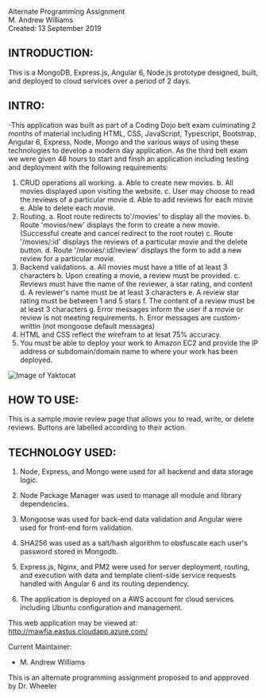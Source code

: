 Alternate Programming Assignment<br>
M. Andrew Williams<br>
Created: 13 September 2019

INTRODUCTION:
--------------------
This is a MongoDB, Express.js, Angular 6, Node.js prototype designed, built, and deployed to cloud services over a period of 2 days.

INTRO:
--------------------

-This application was built as part of a Coding Dojo belt exam culminating 2 months of material including HTML, CSS, JavaScript, Typescript,
Bootstrap, Angular 6, Express, Node, Mongo and the various ways of using these technologies to develop a modern day application.  As the
third belt exam we were given 48 hours to start and finsh an application including testing and deployment with the following requirements:

1. CRUD operations all working.
	a. Able to create new movies.
	b. All movies displayed upon visiting the website.
	c. User may choose to read the reviews of a particular movie
	d. Able to add reviews for each movie
	e. Able to delete each movie.
2. Routing.
	a. Root route redirects to'/movies' to display all the movies.
	b. Route 'movies/new' displays the form to create a new movie. (Successful create and cancel redirect to the root route)
	c. Route '/movies/:id' displays the reviews of a particular movie and the delete button.
	d. Route '/movies/:id/review' displays the form to add a new review for a particular movie.
3. Backend validations.
	a. All movies must have a title of at least 3 characters
	b. Upon creating a movie, a review must be provided.
	c. Reviews must have the name of the reviewer, a star rating, and content
	d. A reviewer's name must be at least 3 characters
	e. A review star rating must be between 1 and 5 stars
	f. The content of a review must be at least 3 characters
	g. Error messages inform the user if a movie or review is not meeting requirements.
	h. Error messages are custom-writtin (not mongoose default messages)
4. HTML and CSS reflect the wirefram to at lesat 75% accuracy.
5. You must be able to deploy your work to Amazon EC2 and provide the IP address or subdomain/domain name to where your work has been deployed.

![Image of Yaktocat](http://mawfia.com/documents/movies.png)


HOW TO USE:
---------------------
This is a sample movie review page that allows you to read, write, or delete reviews.  Buttons are labelled according to their action.


TECHNOLOGY USED:
-----------------
1.  Node, Express, and Mongo were used for all backend and data storage logic.

2.  Node Package Manager was used to manage all module and library dependencies.

3.  Mongoose was used for back-end data validation and Angular were used for front-end form validation.

4.  SHA256 was used as a salt/hash algorithm to obsfuscate each user's password stored in Mongodb.

5.  Express.js, Nginx, and PM2 were used for server deployment, routing, and execution with data and template client-side service requests handled with Angular 6 and its routing dependency.

6.  The application is deployed on a AWS account for cloud services including Ubuntu configuration and management.

This web application may be viewed at: http://mawfia.eastus.cloudapp.azure.com/

Current Maintainer:
 * M. Andrew Williams

This is an alternate programming assignment proposed to and appproved by Dr. Wheeler
